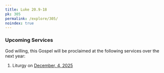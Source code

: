 ```yaml
---
title: Luke 20.9-18
pk: 305
permalink: /explore/305/
noindex: true
---
```


### Upcoming Services

God willing, this Gospel will be proclaimed at the following services over the next year:


1. Liturgy on [December,  4, 2025](https://orthocal.info/readings/gregorian/2025/12/04/)
